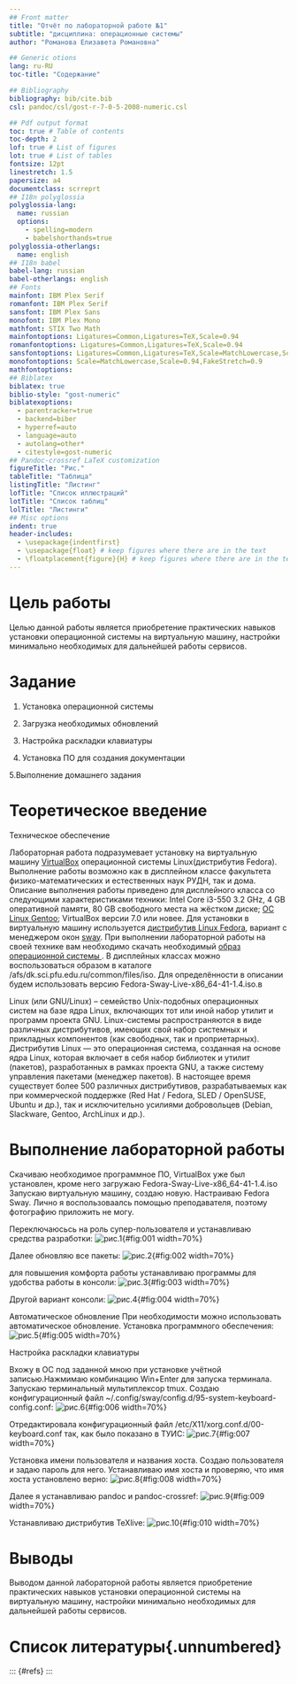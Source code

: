 ```yaml
---
## Front matter
title: "Отчёт по лабораторной работе №1"
subtitle: "дисциплина: операционные системы"
author: "Романова Елизавета Романовна"

## Generic otions
lang: ru-RU
toc-title: "Содержание"

## Bibliography
bibliography: bib/cite.bib
csl: pandoc/csl/gost-r-7-0-5-2008-numeric.csl

## Pdf output format
toc: true # Table of contents
toc-depth: 2
lof: true # List of figures
lot: true # List of tables
fontsize: 12pt
linestretch: 1.5
papersize: a4
documentclass: scrreprt
## I18n polyglossia
polyglossia-lang:
  name: russian
  options:
	- spelling=modern
	- babelshorthands=true
polyglossia-otherlangs:
  name: english
## I18n babel
babel-lang: russian
babel-otherlangs: english
## Fonts
mainfont: IBM Plex Serif
romanfont: IBM Plex Serif
sansfont: IBM Plex Sans
monofont: IBM Plex Mono
mathfont: STIX Two Math
mainfontoptions: Ligatures=Common,Ligatures=TeX,Scale=0.94
romanfontoptions: Ligatures=Common,Ligatures=TeX,Scale=0.94
sansfontoptions: Ligatures=Common,Ligatures=TeX,Scale=MatchLowercase,Scale=0.94
monofontoptions: Scale=MatchLowercase,Scale=0.94,FakeStretch=0.9
mathfontoptions:
## Biblatex
biblatex: true
biblio-style: "gost-numeric"
biblatexoptions:
  - parentracker=true
  - backend=biber
  - hyperref=auto
  - language=auto
  - autolang=other*
  - citestyle=gost-numeric
## Pandoc-crossref LaTeX customization
figureTitle: "Рис."
tableTitle: "Таблица"
listingTitle: "Листинг"
lofTitle: "Список иллюстраций"
lotTitle: "Список таблиц"
lolTitle: "Листинги"
## Misc options
indent: true
header-includes:
  - \usepackage{indentfirst}
  - \usepackage{float} # keep figures where there are in the text
  - \floatplacement{figure}{H} # keep figures where there are in the text
---
```


# Цель работы

Целью данной работы является приобретение практических навыков установки операционной системы на виртуальную машину, настройки минимально необходимых для дальнейшей работы сервисов.

# Задание



1. Установка операционной системы

2. Загрузка необходимых обновлений

3. Настройка раскладки клавиатуры

4. Установка ПО для создания документации

5.Выполнение домашнего задания 
# Теоретическое введение


Техническое обеспечение

Лабораторная работа подразумевает установку на виртуальную машину [VirtualBox](https://www.virtualbox.org/) операционной системы Linux(дистрибутив Fedora).
Выполнение работы возможно как в дисплейном классе факультета физико-математических и естественных наук РУДН, так и дома. Описание выполнения работы приведено для
 дисплейного класса со следующими характеристиками техники:
Intel Core i3-550 3.2 GHz, 4 GB оперативной памяти, 80 GB свободного места на жёстком диске;
[ОС Linux Gentoo](http://www.gentoo.ru/);
VirtualBox версии 7.0 или новее.
Для установки в виртуальную машину используется [дистрибутив Linux Fedora](https://getfedora.org), вариант с менеджером окон [sway](https://fedoraproject.org/spins/sway/).
При выполнении лабораторной работы на своей технике вам необходимо скачать необходимый [образ операционной системы ](https://fedoraproject.org/spins/sway/download/index.html).
В дисплейных классах можно воспользоваться образом в каталоге /afs/dk.sci.pfu.edu.ru/common/files/iso.
Для определённости в описании будем использовать версию Fedora-Sway-Live-x86_64-41-1.4.iso.в

Linux (или GNU/Linux) – семейство Unix-подобных операционных систем на базе ядра Linux, включающих тот или иной набор утилит и программ проекта GNU. Linux-системы
 распространяются в виде различных дистрибутивов, имеющих свой набор системных и прикладных компонентов (как свободных, так и проприетарных). Дистрибутив Linux — это
  операционная система, созданная на основе ядра Linux, которая включает в себя набор библиотек и утилит (пакетов), разработанных в рамках проекта GNU, а также систему 
  управления пакетами (менеджер пакетов). В настоящее время существует более 500 различных дистрибутивов, разрабатываемых как при коммерческой поддержке 
  (Red Hat / Fedora, SLED / OpenSUSE, Ubuntu и др.), так и исключительно усилиями добровольцев (Debian, Slackware, Gentoo, ArchLinux и др.).

# Выполнение лабораторной работы
Скачиваю необходимое программное ПО, VirtualBox уже был установлен, кроме него загружаю Fedora-Sway-Live-x86_64-41-1.4.iso Запускаю виртуальную машину, создаю новую.
 Настраиваю Fedora Sway. 
Лично я воспользоваалсь помощью преподавателя, поэтому фотографию приложить не могу.


Переключаюсьсь на роль супер-пользователя и устанавливаю средства разработки:
![рис.1](1.jpg){#fig:001 width=70%}


Далее обновляю все пакеты:
![рис.2](2.jpg){#fig:002 width=70%}

для повышения комфорта работы устанавливаю программы для удобства работы в консоли:
![рис.3](3.jpg){#fig:003 width=70%}

Другой вариант консоли:
![рис.4](4.jpg){#fig:004 width=70%}

Автоматическое обновление
При необходимости можно использовать автоматическое обновление.
Установка программного обеспечения:
![рис.5](5.jpg){#fig:005 width=70%}

Настройка раскладки клавиатуры

Вхожу  в ОС под заданной мною при установке учётной записью.Нажмимаю комбинацию Win+Enter для запуска терминала. Запускаю терминальный мультиплексор tmux.
Создаю конфигурационный файл ~/.config/sway/config.d/95-system-keyboard-config.conf:
![рис.6](6.jpg){#fig:006 width=70%}

Отредактировала конфигурационный файл /etc/X11/xorg.conf.d/00-keyboard.conf так, как было показано в ТУИС:
![рис.7](7.jpg){#fig:007 width=70%}

Установка имени пользователя и названия хоста. Создаю  пользователя и задаю пароль для него. Устанавливаю имя хоста и проверяю, что имя хоста установлено верно:
![рис.8](8.jpg){#fig:008 width=70%}

Далее я устанавливаю pandoc и  pandoc-crossref:
![рис.9](9.jpg){#fig:009 width=70%}


Устанавливаю  дистрибутив TeXlive:
![рис.10](10.jpg){#fig:010 width=70%}

#  Выводы
Выводом данной лабораторной работы  является приобретение практических навыков установки операционной системы на виртуальную машину, настройки минимально необходимых
 для дальнейшей работы сервисов.


# Список литературы{.unnumbered}

::: {#refs}
:::
